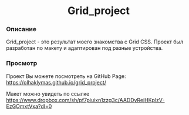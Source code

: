 <div align="center">
   <h1>Grid_project</h1>
</div>

### Описание  
Grid_project - это результат моего знакомства с Grid CSS. 
Проект был разработан по макету и адаптирован под разные устройства.

### Просмотр 
Проект Вы можете посмотреть на GitHub Page:
https://olhaklymas.github.io/grid_project/

Макет можно увидеть по ссылке
https://www.dropbox.com/sh/pf7piuixn1zzg3c/AADDyRejHKplzV-EzGOmxtVxa?dl=0
